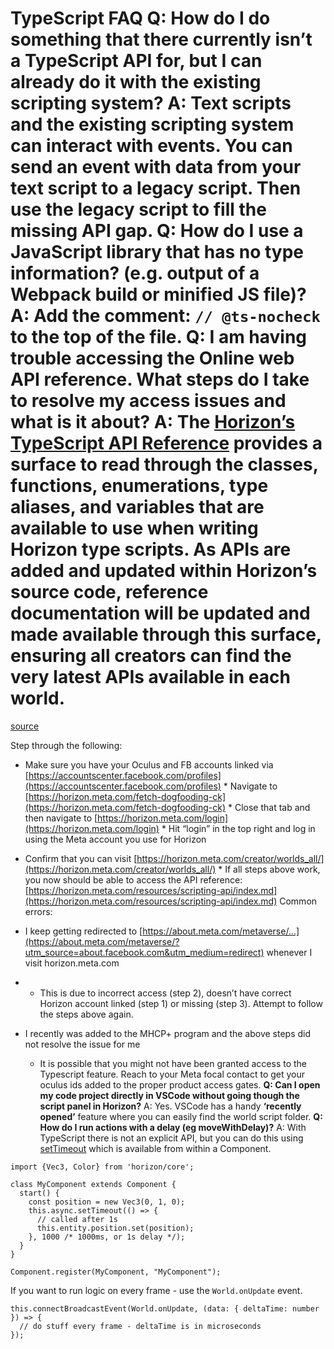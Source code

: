 # TypeScript FAQ **Q: How do I do something that there currently isn’t a TypeScript API for, but I can already do it with the existing scripting system?** A: Text scripts and the existing scripting system can interact with events. You can send an event with data from your text script to a legacy script. Then use the legacy script to fill the missing API gap. **Q: How do I use a JavaScript library that has no type information? (e.g. output of a Webpack build or minified JS file)?** A: Add the comment: `// @ts-nocheck` to the top of the file. **Q: I am having trouble accessing the Online web API reference. What steps do I take to resolve my access issues and what is it about?** A: The [Horizon’s TypeScript API Reference](https://horizon.meta.com/resources/scripting-api/) provides a surface to read through the classes, functions, enumerations, type aliases, and variables that are available to use when writing Horizon type scripts. As APIs are added and updated within Horizon’s source code, reference documentation will be updated and made available through this surface, ensuring all creators can find the very latest APIs available in each world.

[source](https://developers.meta.com/horizon-worlds/learn/documentation/typescript/getting-started/typescript-faq)

Step through the following:

*   Make sure you have your Oculus and FB accounts linked via [https://accountscenter.facebook.com/profiles](https://accountscenter.facebook.com/profiles) *   Navigate to [https://horizon.meta.com/fetch-dogfooding-ck](https://horizon.meta.com/fetch-dogfooding-ck) *   Close that tab and then navigate to [https://horizon.meta.com/login](https://horizon.meta.com/login) *   Hit “login” in the top right and log in using the Meta account you use for Horizon

*   Confirm that you can visit [https://horizon.meta.com/creator/worlds_all/](https://horizon.meta.com/creator/worlds_all/) *   If all steps above work, you now should be able to access the API reference: [https://horizon.meta.com/resources/scripting-api/index.md](https://horizon.meta.com/resources/scripting-api/index.md) Common errors:

*   I keep getting redirected to [https://about.meta.com/metaverse/...](https://about.meta.com/metaverse/?utm_source=about.facebook.com&utm_medium=redirect) whenever I visit horizon.meta.com
    

*   *   This is due to incorrect access (step 2), doesn’t have correct Horizon account linked (step 1) or missing (step 3). Attempt to follow the steps above again.

*   I recently was added to the MHCP+ program and the above steps did not resolve the issue for me
    
    *   It is possible that you might not have been granted access to the Typescript feature. Reach to your Meta focal contact to get your oculus ids added to the proper product access gates. **Q: Can I open my code project directly in VSCode without going though the script panel in Horizon?** A: Yes. VSCode has a handy **‘recently opened’** feature where you can easily find the world script folder. **Q: How do I run actions with a delay (eg moveWithDelay)?** A: With TypeScript there is not an explicit API, but you can do this using [setTimeout](https://developer.mozilla.org/en-US/docs/Web/API/setTimeout) which is available from within a Component.

```
import {Vec3, Color} from 'horizon/core';

class MyComponent extends Component {
  start() {
    const position = new Vec3(0, 1, 0);   
    this.async.setTimeout(() => {     
      // called after 1s     
      this.entity.position.set(position);    
    }, 1000 /* 1000ms, or 1s delay */); 
  }
}

Component.register(MyComponent, "MyComponent");
```

If you want to run logic on every frame - use the `World.onUpdate` event.

```
this.connectBroadcastEvent(World.onUpdate, (data: { deltaTime: number }) => { 
  // do stuff every frame - deltaTime is in microseconds
});
```

 

 

 

 

 

 

 

 

 

 

 

 

 

 

 

 

 

 

 

 

 

 

 

 

 

 

 

 

 

 

 

 

 

 

 

 

 

 

 

 

 

 

 

 

 

 

 